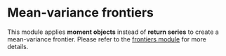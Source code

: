 # Mean-variance frontiers

This module applies **moment objects** instead of **return series** to create a mean-variance frontier. Please refer to the [frontiers module](frontiers.md) for more details.
